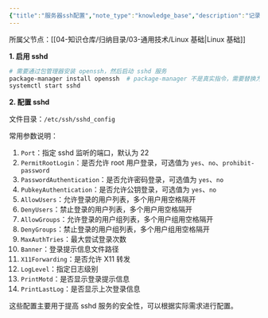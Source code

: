 ```yaml
---
{"title":"服务器ssh配置","note_type":"knowledge_base","description":"记录一些服务器ssh配置相关的知识","tags":["Linux","ssh"],"create_time":"2024-07-11","update_time":"2025-02-19","dg-home":false,"dg-publish":true,"aliase":[],"root":"Linux 基础","permalink":"/04-知识仓库/知识单元/03-通用技术/Linux 基础/服务器ssh配置/","dgPassFrontmatter":true,"noteIcon":"","created":"2024-07-11","updated":"2025-02-19"}
---
```



所属父节点：[[04-知识仓库/归纳目录/03-通用技术/Linux 基础\|Linux 基础]]

**1. 启用 sshd**

```bash
# 需要通过包管理器安装 openssh，然后启动 sshd 服务
package-manager install openssh  # package-manager 不是真实指令，需要替换为相应的包管理器指令
systemctl start sshd
```

**2. 配置 sshd**

文件目录：`/etc/ssh/sshd_config`

常用参数说明：

1. `Port`：指定 sshd 监听的端口，默认为 22
2. `PermitRootLogin`：是否允许 root 用户登录，可选值为 `yes`、`no`、`prohibit-password`
3. `PasswordAuthentication`：是否允许密码登录，可选值为 `yes`、`no`
4. `PubkeyAuthentication`：是否允许公钥登录，可选值为 `yes`、`no`
5. `AllowUsers`：允许登录的用户列表，多个用户用空格隔开
6. `DenyUsers`：禁止登录的用户列表，多个用户用空格隔开
7. `AllowGroups`：允许登录的用户组列表，多个用户组用空格隔开
8. `DenyGroups`：禁止登录的用户组列表，多个用户组用空格隔开
9. `MaxAuthTries`：最大尝试登录次数
10. `Banner`：登录提示信息文件路径
11. `X11Forwarding`：是否允许 X11 转发
12. `LogLevel`：指定日志级别
13. `PrintMotd`：是否显示登录提示信息
14. `PrintLastLog`：是否显示上次登录信息

这些配置主要用于提高 sshd 服务的安全性，可以根据实际需求进行配置。
